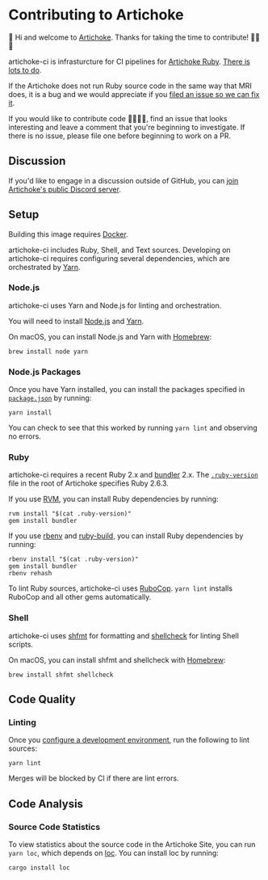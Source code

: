 # Contributing to Artichoke

👋 Hi and welcome to [Artichoke](https://github.com/artichoke). Thanks for
taking the time to contribute! 💪💎🙌

artichoke-ci is infrasturcture for CI pipelines for
[Artichoke Ruby](https://github.com/artichoke/artichoke).
[There is lots to do](https://github.com/artichoke/artichoke/issues).

If the Artichoke does not run Ruby source code in the same way that MRI does, it
is a bug and we would appreciate if you
[filed an issue so we can fix it](https://github.com/artichoke/artichoke/issues/new).

If you would like to contribute code 👩‍💻👨‍💻, find an issue that looks interesting
and leave a comment that you're beginning to investigate. If there is no issue,
please file one before beginning to work on a PR.

## Discussion

If you'd like to engage in a discussion outside of GitHub, you can
[join Artichoke's public Discord server](https://discord.gg/QCe2tp2).

## Setup

Building this image requires [Docker](https://www.docker.com/).

artichoke-ci includes Ruby, Shell, and Text sources. Developing on artichoke-ci
requires configuring several dependencies, which are orchestrated by
[Yarn](https://yarnpkg.com/).

### Node.js

artichoke-ci uses Yarn and Node.js for linting and orchestration.

You will need to install
[Node.js](https://nodejs.org/en/download/package-manager/) and
[Yarn](https://yarnpkg.com/en/docs/install).

On macOS, you can install Node.js and Yarn with
[Homebrew](https://docs.brew.sh/Installation):

```shell
brew install node yarn
```

### Node.js Packages

Once you have Yarn installed, you can install the packages specified in
[`package.json`](/package.json) by running:

```shell
yarn install
```

You can check to see that this worked by running `yarn lint` and observing no
errors.

### Ruby

artichoke-ci requires a recent Ruby 2.x and [bundler](https://bundler.io/) 2.x.
The [`.ruby-version`](/.ruby-version) file in the root of Artichoke specifies
Ruby 2.6.3.

If you use [RVM](https://rvm.io/), you can install Ruby dependencies by running:

```shell
rvm install "$(cat .ruby-version)"
gem install bundler
```

If you use [rbenv](https://github.com/rbenv/rbenv) and
[ruby-build](https://github.com/rbenv/ruby-build), you can install Ruby
dependencies by running:

```shell
rbenv install "$(cat .ruby-version)"
gem install bundler
rbenv rehash
```

To lint Ruby sources, artichoke-ci uses
[RuboCop](https://github.com/rubocop-hq/rubocop). `yarn lint` installs RuboCop
and all other gems automatically.

### Shell

artichoke-ci uses [shfmt](https://github.com/mvdan/sh) for formatting and
[shellcheck](https://github.com/koalaman/shellcheck) for linting Shell scripts.

On macOS, you can install shfmt and shellcheck with
[Homebrew](https://docs.brew.sh/Installation):

```shell
brew install shfmt shellcheck
```

## Code Quality

### Linting

Once you [configure a development environment](#setup), run the following to
lint sources:

```shell
yarn lint
```

Merges will be blocked by CI if there are lint errors.

## Code Analysis

### Source Code Statistics

To view statistics about the source code in the Artichoke Site, you can run
`yarn loc`, which depends on [loc](https://github.com/cgag/loc). You can install
loc by running:

```shell
cargo install loc
```
